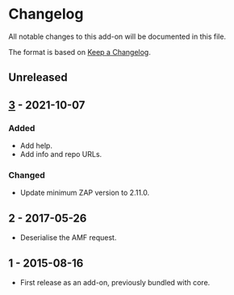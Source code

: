 # Changelog
All notable changes to this add-on will be documented in this file.

The format is based on [Keep a Changelog](https://keepachangelog.com/en/1.0.0/).

## Unreleased


## [3] - 2021-10-07
### Added
- Add help.
- Add info and repo URLs.

### Changed
- Update minimum ZAP version to 2.11.0.

## 2 - 2017-05-26

- Deserialise the AMF request.

## 1 - 2015-08-16

- First release as an add-on, previously bundled with core.

[3]: https://github.com/zaproxy/zap-extensions/releases/amf-v3
